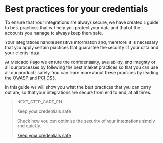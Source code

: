 # Best practices for your credentials

To ensure that your integrations are always secure, we have created a guide to best practices that will help you protect your data and that of the accounts you manage to always keep them safe.

Your integrations handle sensitive information and, therefore, it is necessary that you apply certain practices that guarantee the security of your data and your clients’ data.

At Mercado Pago we ensure the confidentiality, availability, and integrity of all our processes by following the best market practices so that you can use all our products safely. You can learn more about these practices by reading the [OWASP](/developers/en/guides/additional-content/security/owasp) and [PCI DSS](/developers/en/guides/additional-content/security/pci).

In this guide we will show you what the best practices that you can carry out are, so that your integrations are secure from end to end, at all times.

> NEXT_STEP_CARD_EN
>
> Keep your credentials safe 
>
> Check how you can optimize the security of your integrations simply and quickly.
>
> [Keep your credentials safe](/developers/en/guides/additional-content/best-practices/safety-for-your-credential/secure-credentials)